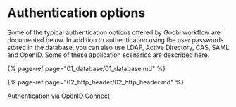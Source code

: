 # Authentication options

Some of the typical authentication options offered by Goobi workflow are documented below. In addition to authentication using the user passwords stored in the database, you can also use LDAP, Active Directory, CAS, SAML and OpenID. Some of these application scenarios are described here.

{% page-ref page="01_database/01_database.md" %}

{% page-ref page="02_http_header/02_http_header.md" %}

[Authentication via OpenID Connect](03_openID/03_openID.md)